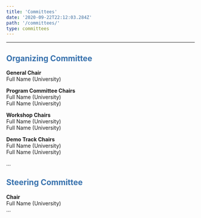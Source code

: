 ```yaml
---
title: 'Committees'
date: '2020-09-22T22:12:03.284Z'
path: '/committees/'
type: committees
---
```


<hr/>

<h2 style="color: #3771ad">Organizing Committee</h2>

**General Chair**<br/>
Full Name (University)

**Program Committee Chairs**<br/>
Full Name (University)<br/>
Full Name (University)

**Workshop Chairs**<br/>
Full Name (University)<br/>
Full Name (University)

**Demo Track Chairs**<br/>
Full Name (University)<br/>
Full Name (University)

...

<h2 style="color: #3771ad">Steering Committee</h2>

**Chair**<br/>
Full Name (University)<br/>
...


